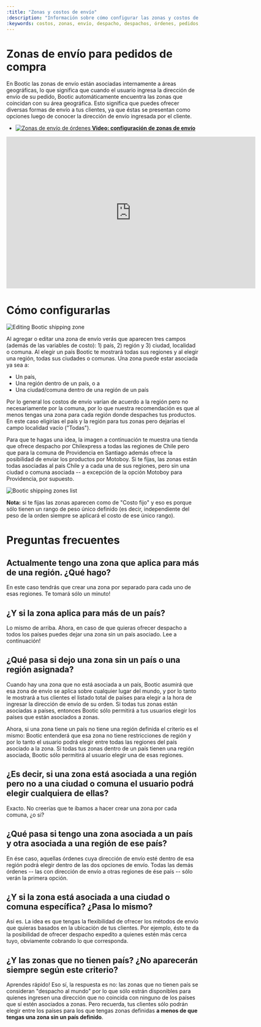 ```yaml
---
:title: "Zonas y costos de envío"
:description: "Información sobre cómo configurar las zonas y costos de envío en tu tienda Bootic"
:keywords: costos, zonas, envío, despacho, despachos, órdenes, pedidos, productos
---
```

# Zonas de envío para pedidos de compra

En Bootic las zonas de envío están asociadas internamente a áreas geográficas, lo que significa que cuando el usuario ingresa la dirección de envío de su pedido, Bootic automáticamente encuentra las zonas que coincidan con su área geográfica. Esto significa que puedes ofrecer diversas formas de envío a tus clientes, ya que éstas se presentan como opciones luego de conocer la dirección de envío ingresada por el cliente.

<ul class="grid clearfix">
  <li class="grid_thumb">
    <a href="#screnr_zonas" class="js_fancy_box_screenr" rel="fancybox" id="shipping_zones">
      <img src="http://cdn.screenr.com/images/53176410-4771-4fa9-947a-7f9267bae225_thumb.jpg" alt="Zonas de envío de órdenes" />
      <strong>Video: configuración de zonas de envío</strong>
    </a>
  </li>
</ul>

<div class="hidden">
  <div id="screnr_zonas">    
    <iframe src="http://www.screenr.com/embed/A33" width="650" height="396" frameborder="0"></iframe>
  </div>
</div>

# Cómo configurarlas

<img src="/img/shipping_zones/editing.png" alt="Editing Bootic shipping zone" />

Al agregar o editar una zona de envío verás que aparecen tres campos (además de las variables de costo): 1) país, 2) región y 3) ciudad, localidad o comuna. Al elegir un país Bootic te mostrará todas sus regiones y al elegir una región, todas sus ciudades o comunas. Una zona puede estar asociada ya sea a:

 * Un país,
 * Una región dentro de un país, o a
 * Una ciudad/comuna dentro de una región de un país

Por lo general los costos de envío varían de acuerdo a la región pero no necesariamente por la comuna, por lo que nuestra recomendación es que al menos tengas una zona para cada región donde despaches tus productos. En este caso eligirías el país y la región para tus zonas pero dejarías el campo localidad vacío ("Todas").

Para que te hagas una idea, la imagen a continuación te muestra una tienda que ofrece despacho por Chilexpress a todas las regiones de Chile pero que para la comuna de Providencia en Santiago además ofrece la posibilidad de enviar los productos por Motoboy. Si te fijas, las zonas están todas asociadas al país Chile y a cada una de sus regiones, pero sin una ciudad o comuna asociada -- a excepción de la opción Motoboy para Providencia, por supuesto.

<img src="/img/shipping_zones/list.png" alt="Bootic shipping zones list" />

**Nota:** si te fijas las zonas aparecen como de "Costo fijo" y eso es porque sólo tienen un rango de peso único definido (es decir, independiente del peso de la orden siempre se aplicará el costo de ese único rango).

# Preguntas frecuentes

## Actualmente tengo una zona que aplica para más de una región. ¿Qué hago?

En este caso tendrás que crear una zona por separado para cada uno de esas regiones. Te tomará sólo un minuto!

## ¿Y si la zona aplica para más de un país?

Lo mismo de arriba. Ahora, en caso de que quieras ofrecer despacho a todos los países puedes dejar una zona sin un país asociado. Lee a continuación!

## ¿Qué pasa si dejo una zona sin un país o una región asignada?

Cuando hay una zona que no está asociada a un país, Bootic asumirá que esa zona de envío se aplica sobre cualquier lugar del mundo, y por lo tanto le mostrará a tus clientes el listado total de países para elegir a la hora de ingresar la dirección de envío de su orden. Si todas tus zonas están asociadas a países, entonces Bootic sólo permitirá a tus usuarios elegir los países que están asociados a zonas.

Ahora, si una zona tiene un país no tiene una región definida el criterio es el mismo: Bootic entenderá que esa zona no tiene restricciones de región y por lo tanto el usuario podrá elegir entre todas las regiones del país asociado a la zona. Si todas tus zonas dentro de un país tienen una región asociada, Bootic sólo permitirá al usuario elegir una de esas regiones.

## ¿Es decir, si una zona está asociada a una región pero no a una ciudad o comuna el usuario podrá elegir cualquiera de ellas?

Exacto. No creerías que te íbamos a hacer crear una zona por cada comuna, ¿o si?

## ¿Qué pasa si tengo una zona asociada a un país y otra asociada a una región de ese país?

En ése caso, aquellas órdenes cuya dirección de envío esté dentro de esa región podrá elegir dentro de las dos opciones de envío. Todas las demás órdenes -- las con dirección de envío a otras regiones de ése país -- sólo verán la primera opción.

## ¿Y si la zona está asociada a una ciudad o comuna específica? ¿Pasa lo mismo?

Así es. La idea es que tengas la flexibilidad de ofrecer los métodos de envío que quieras basados en la ubicación de tus clientes. Por ejemplo, ésto te da la posibilidad de ofrecer despacho expedito a quienes estén más cerca tuyo, obviamente cobrando lo que corresponda.

## ¿Y las zonas que no tienen país? ¿No aparecerán siempre según este criterio?

Aprendes rápido! Eso sí, la respuesta es no: las zonas que no tienen país se consideran "despacho al mundo" por lo que sólo estrán disponibles para quienes ingresen una dirección que no coincida con ninguno de los países que sí estén asociados a zonas. Pero recuerda, tus clientes sólo podrán elegir entre los países para los que tengas zonas definidas **a menos de que tengas una zona sin un país definido**.
